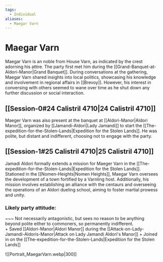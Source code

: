 ```yaml
---
tags:
  - Individual
aliases:
  - Maegar Varn
---
```

# Maegar Varn
Maegar Varn is an noble from House Varn, as indicated by the crest adorning his attire. The party first met him during the [[Grand-Banquet-at-Aldori-Manor|Grand Banquet]]. During conversations at the gathering, Maegar Varn shared insights into local politics, showcasing his knowledge and involvement in regional affairs in [[Brevoy]]. However, his interest in conversing with others seemed to wane over time as he shut down any further discussion or social interaction.
## [[Session-0#24 Calistril 4710|24 Calistril 4710]]
Maeger Varn was also present at the banquet at [[Aldori-Manor|Aldori Manor]], organized by [[Jamandi-Aldori|Lady Jamandi]] to start the [[The-expedition-for-the-Stolen-Lands|Expedition for the Stolen Lands]]. He was polite, but distant and indifferent, choosing not to engage with the party. 
## [[Session-1#25 Calistril 4710|25 Calistril 4710]]
Jamadi Aldori formally extends a mission for Maeger Varn in the [[The-expedition-for-the-Stolen-Lands|Expedition for the Stolen Lands]]. Stationed in the [[Nomen-Heights|Nomen Heights]], Maegar Varn oversees the development of a town fortified by a Varnling host. Additionally, his mission involves establishing an alliance with the centaurs and overseeing the operations of an Aldori dueling school, aiming to foster martial prowess and unity.

### Likely party attitude:
\~~~ Not necessarily antagonistic, but sees no reason to be anything beyond polite either to commoners, so permanently indifferent.   
\+ Saved [[Aldori-Manor|Aldori Manor]] during the [[Attack-on-Lady-Jamandi-Aldoris-Manor|Attack on Lady Jamandi Aldori's Manor]]
\+ Joined in on the [[The-expedition-for-the-Stolen-Lands|Expedition for the Stolen Lands]]

![[Portrait_MaegarVarn.webp|300]]